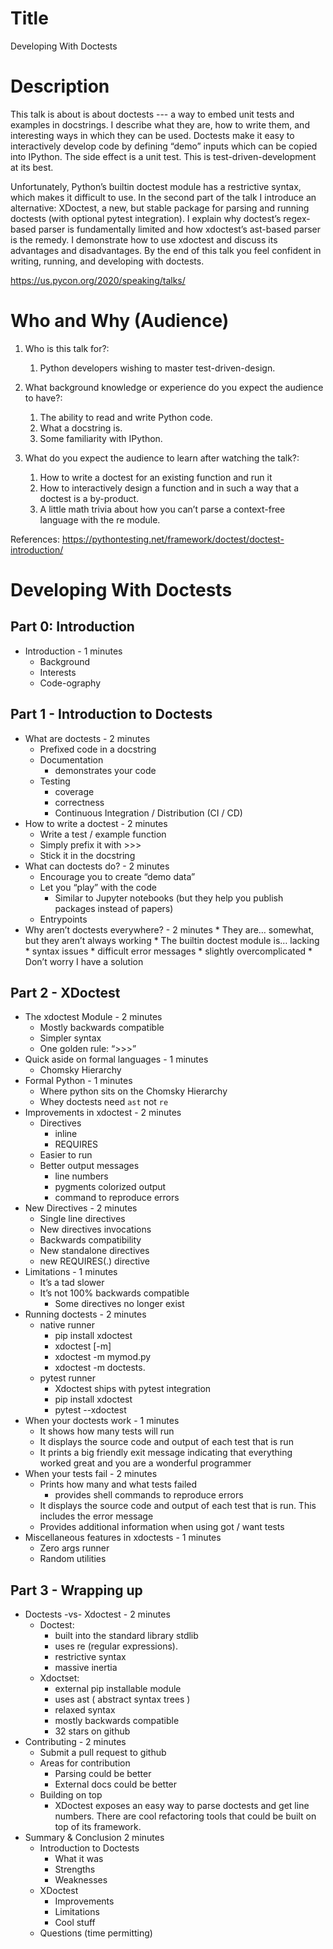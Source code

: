 Title 
=====

Developing With Doctests 

Description 
===========

This talk is about is about doctests --- a way to embed unit tests and examples in docstrings. I describe what they are, how to write them, and interesting ways in which they can be used. Doctests make it easy to interactively develop code by defining “demo” inputs which can be copied into IPython. The side effect is a unit test. This is test-driven-development at its best. 

Unfortunately, Python’s builtin doctest module has a restrictive syntax, which makes it difficult to use. In the second part of the talk I introduce an alternative: XDoctest, a new, but stable package for parsing and running doctests (with optional pytest integration). I explain why doctest’s regex-based parser is fundamentally limited and how xdoctest’s ast-based parser is the remedy. I demonstrate how to use xdoctest and discuss its advantages and disadvantages. By the end of this talk you feel confident in writing, running, and developing with doctests.

https://us.pycon.org/2020/speaking/talks/

Who and Why (Audience)
======================

1. Who is this talk for?:
   1. Python developers wishing to master test-driven-design. 

2. What background knowledge or experience do you expect the audience to have?:
    1. The ability to read and write Python code.
    2. What a docstring is. 
    3. Some familiarity with IPython.

3. What do you expect the audience to learn after watching the talk?: 
   1. How to write a doctest for an existing function and run it
   2. How to interactively design a function and in such a way that a doctest is a by-product. 
   3. A little math trivia about how you can’t parse a context-free language with the re module.


References:
    https://pythontesting.net/framework/doctest/doctest-introduction/


Developing With Doctests 
========================

## Part 0: Introduction 

* Introduction - 1 minutes
   * Background
   * Interests
   * Code-ography

## Part 1 - Introduction to Doctests

* What are doctests - 2 minutes
   * Prefixed code in a docstring
   * Documentation
      * demonstrates your code
   * Testing
      * coverage
      * correctness
      * Continuous Integration / Distribution (CI / CD) 
* How to write a doctest - 2 minutes
   * Write a test / example function
   * Simply prefix it with >>>
   * Stick it in the docstring
* What can doctests do? - 2 minutes
   * Encourage you to create “demo data”
   * Let you “play” with the code
      * Similar to Jupyter notebooks (but they help you publish packages instead of papers)
   * Entrypoints 
* Why aren’t doctests everywhere? - 2 minutes
       * They are… somewhat, but they aren’t always working
       * The builtin doctest module is… lacking
           * syntax issues
           * difficult error messages
           * slightly overcomplicated
       * Don’t worry I have a solution

## Part 2 - XDoctest

   * The xdoctest Module - 2 minutes
       * Mostly backwards compatible
       * Simpler syntax
       * One golden rule: “>>>”
   * Quick aside on formal languages - 1 minutes
       * Chomsky Hierarchy
   * Formal Python - 1 minutes
       * Where python sits on the Chomsky Hierarchy
       * Whey doctests need `ast` not `re`
   * Improvements in xdoctest - 2 minutes
       * Directives
           * inline
           * REQUIRES
       * Easier to run
       * Better output messages
           * line numbers
           * pygments colorized output
           * command to reproduce errors
   * New Directives - 2 minutes
       * Single line directives
       * New directives invocations
       * Backwards compatibility 
       * New standalone directives
       * new REQUIRES(.) directive
   * Limitations - 1 minutes
       * It’s a tad slower
       * It’s not 100% backwards compatible
           * Some directives no longer exist
   * Running doctests - 2 minutes
       * native runner
           * pip install xdoctest
           * xdoctest [-m] <modname>
           * xdoctest -m mymod.py
           * xdoctest -m doctests.
       * pytest runner
           * Xdoctest ships with pytest integration
           * pip install xdoctest
           * pytest --xdoctest
   * When your doctests work - 1 minutes
       * It shows how many tests will run
       * It displays the source code and output of each test that is run
       * It prints a big friendly exit message indicating that everything worked great and you are a wonderful programmer
   * When your tests fail - 2 minutes
       * Prints how many and what tests failed
           * provides shell commands to reproduce errors
       * It displays the source code and output of each test that is run. This includes the error message
       * Provides additional information when using got / want tests
   * Miscellaneous features in xdoctests - 1 minutes
       * Zero args runner
       * Random utilities

## Part 3 - Wrapping up
   * Doctests -vs- Xdoctest - 2 minutes
       * Doctest:
           * built into the standard library stdlib
           * uses re (regular expressions). 
           * restrictive syntax
           * massive inertia
       * Xdoctset:
           * external pip installable module
           * uses ast ( abstract syntax trees )
           * relaxed syntax
           * mostly backwards compatible
           * 32 stars on github
   * Contributing - 2 minutes
       * Submit a pull request to github
       * Areas for contribution
           * Parsing could be better
           * External docs could be better
       * Building on top
           * XDoctest exposes an easy way to parse doctests and get line numbers. There are cool refactoring tools that could be built on top of its framework.
   * Summary & Conclusion 2 minutes 
       * Introduction to Doctests
           * What it was
           * Strengths
           * Weaknesses
       * XDoctest
           * Improvements
           * Limitations
           * Cool stuff
       * Questions (time permitting)
